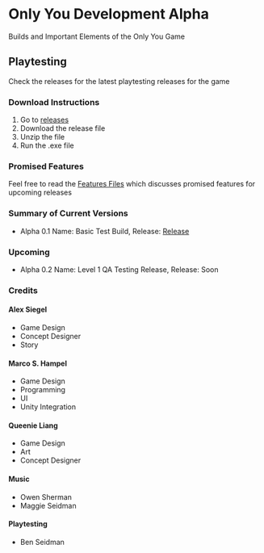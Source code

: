 # Only You Development Alpha
Builds and Important Elements of the Only You Game

## Playtesting
Check the releases for the latest playtesting releases for the game

### Download Instructions
1. Go to [releases](https://github.com/firez2469/AlongSideUsDevelopment/releases)
2. Download the release file
3. Unzip the file
4. Run the .exe file

### Promised Features
Feel free to read the [Features Files](/Features/) which discusses promised features for upcoming releases

### Summary of Current Versions
- Alpha 0.1 Name: Basic Test Build, Release: [Release](https://github.com/firez2469/AlongSideUsDevelopment/releases/tag/Experimental_1)
### Upcoming
- Alpha 0.2 Name: Level 1 QA Testing Release, Release: Soon


### Credits
#### Alex Siegel
- Game Design
- Concept Designer
- Story

#### Marco S. Hampel
- Game Design
- Programming
- UI
- Unity Integration

#### Queenie Liang
- Game Design
- Art
- Concept Designer

#### Music
- Owen Sherman
- Maggie Seidman

#### Playtesting
- Ben Seidman
